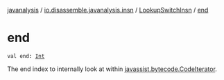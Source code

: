 [javanalysis](../../index.md) / [io.disassemble.javanalysis.insn](../index.md) / [LookupSwitchInsn](index.md) / [end](./end.md)

# end

`val end: `[`Int`](https://kotlinlang.org/api/latest/jvm/stdlib/kotlin/-int/index.html)

The end index to internally look at within [javassist.bytecode.CodeIterator](#).

